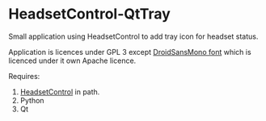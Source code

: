 # HeadsetControl-QtTray

Small application using HeadsetControl to add tray icon for headset status. 

Application is licences under GPL 3 except [DroidSansMono font](https://github.com/ryanoasis/nerd-fonts/tree/master/patched-fonts/DroidSansMono) which is licenced under it own Apache licence.

Requires:   
1. [HeadsetControl](https://github.com/zampierilucas/HeadsetControl-SystemTray) in path.      
2. Python   
3. Qt
